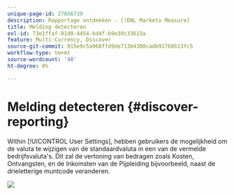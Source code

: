 ```yaml
---
unique-page-id: 27656739
description: Rapportage ontdekken - [!DNL Marketo Measure]
title: Melding detecteren
exl-id: 73e1ffaf-01d0-4454-bd4f-b9e39c33615a
feature: Multi-Currency, Discover
source-git-commit: 915e9c5a968ffd9de713b4308cadb91768613fc5
workflow-type: tm+mt
source-wordcount: '48'
ht-degree: 0%

---
```


# Melding detecteren {#discover-reporting}

Within [!UICONTROL User Settings], hebben gebruikers de mogelijkheid om de valuta te wijzigen van de standaardvaluta in een van de vermelde bedrijfsvaluta&#39;s. Dit zal de vertoning van bedragen zoals Kosten, Ontvangsten, en de Inkomsten van de Pijpleiding bijvoorbeeld, naast de drieletterige muntcode veranderen.

![](assets/one.png)
